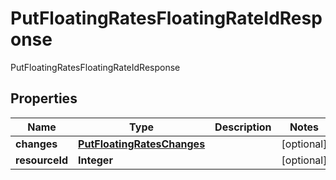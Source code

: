 

# PutFloatingRatesFloatingRateIdResponse

PutFloatingRatesFloatingRateIdResponse

## Properties

| Name | Type | Description | Notes |
|------------ | ------------- | ------------- | -------------|
|**changes** | [**PutFloatingRatesChanges**](PutFloatingRatesChanges.md) |  |  [optional] |
|**resourceId** | **Integer** |  |  [optional] |



